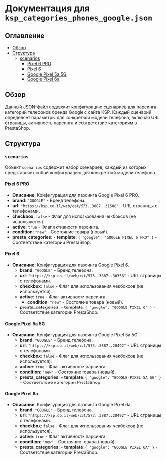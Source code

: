 # Документация для `ksp_categories_phones_google.json`

## Оглавление

- [Обзор](#обзор)
- [Структура](#структура)
    - [scenarios](#scenarios)
        - [Pixel 6 PRO](#pixel-6-pro)
        - [Pixel 6](#pixel-6)
        - [Google Pixel 5a 5G](#google-pixel-5a-5g)
        - [Google Pixel 6a](#google-pixel-6a)

## Обзор

Данный JSON-файл содержит конфигурацию сценариев для парсинга категорий телефонов бренда Google с сайта KSP. Каждый сценарий определяет параметры для конкретной модели телефона, включая URL страницы, активность парсинга и соответствие категориям в PrestaShop.

## Структура

### `scenarios`

Объект `scenarios` содержит набор сценариев, каждый из которых представляет собой конфигурацию для конкретной модели телефона.

#### Pixel 6 PRO
  
  - **Описание**:  Конфигурация для парсинга Google Pixel 6 PRO.
  - **brand**:  `"GOOGLE"` - Бренд телефона.
  - **url**:  `"https://ksp.co.il/web/cat/573..3887..31508"` - URL страницы с телефонами.
  - **checkbox**:  `false` -  Флаг для использования чекбоксов (не используется).
  - **active**:  `true` -  Флаг активности парсинга.
  - **condition**: `"new"` - Состояние товара (новый).
  - **presta_categories**: 
        - **template**: `{ "google": "GOOGLE PIXEL 6 PRO" }` -  Соответствие категории PrestaShop.

#### Pixel 6

- **Описание**: Конфигурация для парсинга Google Pixel 6.
  - **brand**: `"GOOGLE"` - Бренд телефона.
  - **url**: `"https://ksp.co.il/web/cat/573..3887..30356"` - URL страницы с телефонами.
  - **checkbox**: `false` - Флаг для использования чекбоксов (не используется).
  - **active**: `true` - Флаг активности парсинга.
    - **condition**: `"new"` - Состояние товара (новый).
  - **presta_categories**:
        - **template**: `{ "google": "GOOGLE PIXEL 6" }` - Соответствие категории PrestaShop.
      
#### Google Pixel 5a 5G

- **Описание**: Конфигурация для парсинга Google Pixel 5a 5G.
  - **brand**: `"GOOGLE"` - Бренд телефона.
  - **url**: `"https://ksp.co.il/web/cat/573..3887..28492"` - URL страницы с телефонами.
  - **checkbox**: `false` - Флаг для использования чекбоксов (не используется).
  - **active**: `true` - Флаг активности парсинга.
  - **condition**: `"new"` - Состояние товара (новый).
  - **presta_categories**:
        - **template**: `{ "google": "GOOGLE PIXEL 5A 5G" }` - Соответствие категории PrestaShop.

#### Google Pixel 6a

- **Описание**: Конфигурация для парсинга Google Pixel 6a.
  - **brand**: `"GOOGLE"` - Бренд телефона.
  - **url**: `"https://ksp.co.il/web/cat/573..3887..28492"` - URL страницы с телефонами.
  - **checkbox**: `false` - Флаг для использования чекбоксов (не используется).
  - **active**: `true` - Флаг активности парсинга.
  - **condition**: `"new"` - Состояние товара (новый).
  - **presta_categories**:
        - **template**: `{ "google": "GOOGLE PIXEL 6A" }` - Соответствие категории PrestaShop.